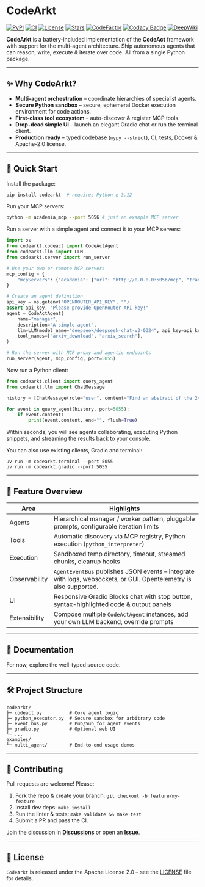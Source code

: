# CodeArkt

[![PyPI](https://img.shields.io/pypi/v/codearkt?label=PyPI%20package)](https://pypi.org/project/codearkt/)
[![CI](https://github.com/IlyaGusev/codearkt/actions/workflows/python.yml/badge.svg)](https://github.com/IlyaGusev/codearkt/actions/workflows/python.yml)
[![License](https://img.shields.io/github/license/IlyaGusev/codearkt)](LICENSE)
[![Stars](https://img.shields.io/github/stars/IlyaGusev/codearkt?style=social)](https://github.com/IlyaGusev/codearkt/stargazers)
[![CodeFactor](https://www.codefactor.io/repository/github/ilyagusev/codearkt/badge)](https://www.codefactor.io/repository/github/ilyagusev/codearkt)
[![Codacy Badge](https://app.codacy.com/project/badge/Grade/4b47928a492f4f1ab48a375c82715152)](https://app.codacy.com/gh/IlyaGusev/codearkt/dashboard?utm_source=gh&utm_medium=referral&utm_content=&utm_campaign=Badge_grade)
[![DeepWiki](https://deepwiki.com/badge.svg)](https://deepwiki.com/IlyaGusev/codearkt)


**CodeArkt** is a battery-included implementation of the **CodeAct** framework with support for the multi-agent architecture. Ship autonomous agents that can reason, write, execute & iterate over code. All from a single Python package.

---

## ✨ Why CodeArkt?

* **Multi-agent orchestration** – coordinate hierarchies of specialist agents.
* **Secure Python sandbox** – secure, ephemeral Docker execution environment for code actions.
* **First-class tool ecosystem** – auto-discover & register MCP tools.
* **Drop-dead simple UI** – launch an elegant Gradio chat or run the terminal client.
* **Production ready** – typed codebase (`mypy --strict`), CI, tests, Docker & Apache-2.0 license.

---

## 🚀 Quick Start

Install the package:
```bash
pip install codearkt  # requires Python ≥ 3.12
```

Run your MCP servers:
```bash
python -m academia_mcp --port 5056 # just an example MCP server
```

Run a server with a simple agent and connect it to your MCP servers:
```python
import os
from codearkt.codeact import CodeActAgent
from codearkt.llm import LLM
from codearkt.server import run_server

# Use your own or remote MCP servers
mcp_config = {
    "mcpServers": {"academia": {"url": "http://0.0.0.0:5056/mcp", "transport": "streamable-http"}}
}

# Create an agent definition
api_key = os.getenv("OPENROUTER_API_KEY", "")
assert api_key, "Please provide OpenRouter API key!"
agent = CodeActAgent(
    name="manager",
    description="A simple agent",
    llm=LLM(model_name="deepseek/deepseek-chat-v3-0324", api_key=api_key),
    tool_names=["arxiv_download", "arxiv_search"],
)

# Run the server with MCP proxy and agentic endpoints
run_server(agent, mcp_config, port=5055)
```

Now run a Python client:

```python
from codearkt.client import query_agent
from codearkt.llm import ChatMessage

history = [ChatMessage(role="user", content="Find an abstract of the 2402.01030 paper")]

for event in query_agent(history, port=5055):
    if event.content:
        print(event.content, end="", flush=True)
```

Within seconds, you will see agents collaborating, executing Python snippets, and streaming the results back to your console.

You can also use existing clients, Gradio and terminal:
```
uv run -m codearkt.terminal --port 5055
uv run -m codearkt.gradio --port 5055
```

---

## 🧩 Feature Overview

| Area | Highlights |
|------|------------|
| Agents | Hierarchical manager / worker pattern, pluggable prompts, configurable iteration limits |
| Tools | Automatic discovery via MCP registry, Python execution (`python_interpreter`) |
| Execution | Sandboxed temp directory, timeout, streamed chunks, cleanup hooks |
| Observability | `AgentEventBus` publishes JSON events – integrate with logs, websockets, or GUI. Opentelemetry is also supported. |
| UI | Responsive Gradio Blocks chat with stop button, syntax-highlighted code & output panels |
| Extensibility | Compose multiple `CodeActAgent` instances, add your own LLM backend, override prompts |

---

## 📖 Documentation

For now, explore the well-typed source code.

---

## 🛠️ Project Structure

```
codearkt/
├─ codeact.py          # Core agent logic
├─ python_executor.py  # Secure sandbox for arbitrary code
├─ event_bus.py        # Pub/Sub for agent events
├─ gradio.py           # Optional web UI
└─ ...
examples/
└─ multi_agent/        # End-to-end usage demos
```

---

## 🤝 Contributing

Pull requests are welcome! Please:

1. Fork the repo & create your branch: `git checkout -b feature/my-feature`  
2. Install dev deps: `make install`
3. Run the linter & tests: `make validate && make test`  
4. Submit a PR and pass the CI.  

Join the discussion in **[Discussions](https://github.com/IlyaGusev/codearkt/discussions)** or open an **[Issue](https://github.com/IlyaGusev/codearkt/issues)**.

---

## 📝 License

`CodeArkt` is released under the Apache License 2.0 – see the [LICENSE](LICENSE) file for details.

